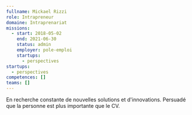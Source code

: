 ```yaml
---
fullname: Mickael Rizzi
role: Intrapreneur
domaine: Intraprenariat
missions:
  - start: 2018-05-02
    end: 2021-06-30
    status: admin
    employer: pole-emploi
    startups:
      - perspectives
startups:
  - perspectives
competences: []
teams: []
---
```

En recherche constante de nouvelles solutions et d'innovations. Persuadé que la personne est plus importante que le CV.